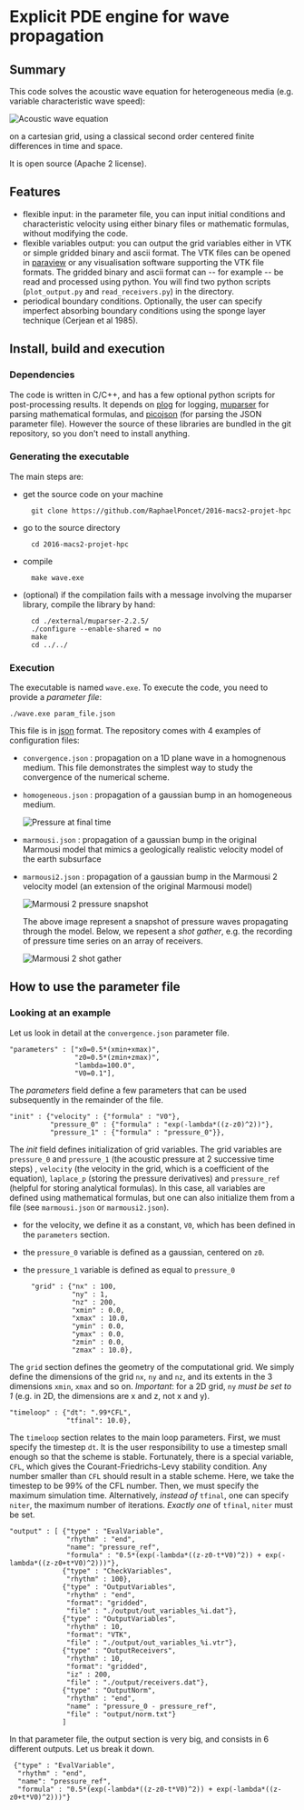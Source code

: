 # Explicit PDE engine for wave propagation

## Summary
This code solves the acoustic wave equation for heterogeneous
media (e.g. variable characteristic wave speed):

![Acoustic wave equation](./images/wave-eq.png)

on a cartesian grid, using a classical
second order centered finite differences in time and space.

It is open source (Apache 2 license).

## Features

* flexible input: in the parameter file, you can input initial conditions and
  characteristic velocity using either binary files or mathematic formulas,
  without modifying the code.
* flexible variables output: you can output the grid variables either
  in VTK or simple gridded binary and ascii format. The VTK files can be
  opened in [paraview](http://www.paraview.org) or any visualisation
  software supporting the VTK file formats. The gridded binary and ascii
  format can -- for example -- be read and processed using python. You will
  find two python scripts (`plot_output.py` and `read_receivers.py`) in the directory.
* periodical boundary conditions. Optionally, the user can specify
  imperfect absorbing boundary conditions using the sponge layer technique (Cerjean et al 1985).

## Install, build and execution

### Dependencies

The code is written in C/C++, and has a few optional python scripts
for post-processing results. It depends on [plog](https://github.com/SergiusTheBest/plog) for logging,
[muparser](http://beltoforion.de/article.php?a=muparser)
for parsing mathematical formulas, and [picojson](https://github.com/kazuho/picojson) (for parsing the
JSON parameter file). However the source of these libraries are bundled
in the git repository, so you don't need to install anything.

### Generating the executable

The main steps are:

* get the source code on your machine

        git clone https://github.com/RaphaelPoncet/2016-macs2-projet-hpc

* go to the source directory

        cd 2016-macs2-projet-hpc

* compile

        make wave.exe

* (optional) if the compilation fails with a message involving the muparser
  library, compile the library by hand:

        cd ./external/muparser-2.2.5/
        ./configure --enable-shared = no
        make
        cd ../../

### Execution

The executable is named `wave.exe`. To execute the code, you need to provide a *parameter file*:

    ./wave.exe param_file.json

This file is in [json](http://www.json.org) format. The repository
comes with 4 examples of configuration files:

* `convergence.json` : propagation on a 1D plane wave in a homognenous
  medium. This file demonstrates the simplest way to study the convergence of the numerical scheme.

* `homogeneous.json` : propagation of a gaussian bump in an homogeneous medium.

    ![Pressure at final time](./images/radial_homogeneous.png)

* `marmousi.json` : propagation of a gaussian bump in the original
  Marmousi model that mimics a geologically realistic velocity model
  of the earth subsurface

* `marmousi2.json` : propagation of a gaussian bump in the Marmousi 2
  velocity model (an extension of the original Marmousi model)

    ![Marmousi 2 pressure snapshot](./images/marmousi2.png)


    The above image represent a snapshot of pressure waves propagating
    through the model. Below, we repesent a *shot gather*, e.g. the
    recording of pressure time series on an array of receivers.

    ![Marmousi 2 shot gather](./images/marmousi2_shot.png)

## How to use the parameter file

### Looking at an example

Let us look in detail at the `convergence.json` parameter file.


    "parameters" : ["x0=0.5*(xmin+xmax)", 
                    "z0=0.5*(zmin+zmax)", 
                    "lambda=100.0", 
                    "V0=0.1"],

The *parameters* field define a few parameters that can be used
subsequently in the remainder of the file.

    "init" : {"velocity" : {"formula" : "V0"},
              "pressure_0" : {"formula" : "exp(-lambda*((z-z0)^2))"},
              "pressure_1" : {"formula" : "pressure_0"}},

The *init* field defines initialization of grid variables. The grid
variables are `pressure_0` and `pressure_1` (the acoustic pressure at
2 successive time steps) , `velocity` (the velocity in the grid, which
is a coefficient of the equation), `laplace_p` (storing the pressure
derivatives) and `pressure_ref` (helpful for storing analytical
formulas). In this case, all variables are defined using mathematical
formulas, but one can also initialize them from a file (see
`marmousi.json` or `marmousi2.json`).

* for the velocity, we define it as a constant, `V0`, which has been
  defined in the `parameters` section.

* the `pressure_0` variable is defined as a gaussian, centered on `z0`.

* the `pressure_1` variable is defined as equal to `pressure_0`

        "grid" : {"nx" : 100,
                  "ny" : 1,
                  "nz" : 200,
                  "xmin" : 0.0,
                  "xmax" : 10.0,
                  "ymin" : 0.0,
                  "ymax" : 0.0,
                  "zmin" : 0.0,
                  "zmax" : 10.0},

The `grid` section defines the geometry of the computational grid. We
simply define the dimensions of the grid `nx`, `ny` and `nz`, and its
extents in the 3 dimensions `xmin`, `xmax` and so on. *Important*: for
a 2D grid, `ny` *must be set to 1* (e.g. in 2D, the dimensions are x and
z, not x and y).

    "timeloop" : {"dt": ".99*CFL",
                  "tfinal": 10.0},

The `timeloop` section relates to the main loop parameters. First, we
must specify the timestep `dt`. It is the user responsibility to use a
timestep small enough so that the scheme is stable. Fortunately, there
is a special variable, `CFL`, which gives the Courant-Friedrichs-Levy
stability condition. Any number smaller than `CFL` should result in a
stable scheme. Here, we take the timestep to be 99% of the CFL number.
Then, we must specify the maximum simulation time. Alternatively,
*instead of* `tfinal`, one can specify `niter`, the maximum number of
iterations. *Exactly one* of `tfinal`, `niter` must be set.

    "output" : [ {"type" : "EvalVariable", 
                  "rhythm" : "end", 
                  "name": "pressure_ref",
                  "formula" : "0.5*(exp(-lambda*((z-z0-t*V0)^2)) + exp(-lambda*((z-z0+t*V0)^2)))"},
                 {"type" : "CheckVariables",
                  "rhythm" : 100},
                 {"type" : "OutputVariables", 
                  "rhythm" : "end", 
                  "format": "gridded",
                  "file" : "./output/out_variables_%i.dat"},
                 {"type" : "OutputVariables", 
                  "rhythm" : 10, 
                  "format": "VTK",
                  "file" : "./output/out_variables_%i.vtr"},
                 {"type" : "OutputReceivers", 
                  "rhythm" : 10, 
                  "format": "gridded",
                  "iz" : 200,
                  "file" : "./output/receivers.dat"},
                 {"type" : "OutputNorm",
                  "rhythm" : "end",
                  "name" : "pressure_0 - pressure_ref",
                  "file" : "output/norm.txt"}
                 ]

In that parameter file, the output section is very big, and consists
in 6 different outputs. Let us break it down.

     {"type" : "EvalVariable", 
      "rhythm" : "end", 
      "name": "pressure_ref",
      "formula" : "0.5*(exp(-lambda*((z-z0-t*V0)^2)) + exp(-lambda*((z-z0+t*V0)^2)))"}
